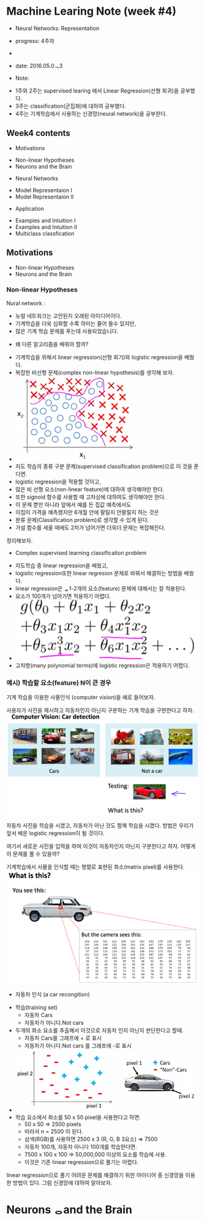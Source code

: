 # Machine Learing Note (week #4)
* Neural Networks: Representation
* progress: 4주차
* 
* date: 2016.05.0ᆨ3

* Note:
 - 1주와 2주는 supervised learing 에서 Linear Regression(선형 회귀)을 공부했다.
 - 3주는 classification(군집화)에 대하여 공부했다.
 - 4주는 기계학습에서 사용하는 신경망(neural network)을 공부한다.

## Week4 contents
* Motivations
 - Non-linear Hypotheses
 - Neurons and the Brain

* Neural Networks
 - Model Representaion I
 - Model Representaion II

* Application
 - Examples and Intuition I
 - Examples and Intuition II
 - Multiclass classfication

## Motivations
- Non-linear Hypotheses
- Neurons and the Brain

### Non-linear Hypotheses
Nural network :
 - 뉴럴 네트워크는 고안된지 오래된 아이디어이다.
 - 기계학습을 더욱 심화할 수록 의미는 줄어 들수 있지만,
 - 많은 기계 학습 문제를 푸는데 사용되었습니다.

* 왜 다른 알고리즘을 배워야 할까?
 - 기계학습을 위해서 linear regression(선형 회기)와 logistic regression을 배웠다.
 - 복잡한 비선형 문제(complex non-linear hypothesis)를 생각해 보자.
 - ![non-linear hypothesis 01](https://github.com/hephaex/ML_class/blob/master/week4/week4_1_Non-Linear_Hypotesis_01.png)
 - 지도 학습의 종류 구분 문제(supervised classification problem)으로 이 것을 푼다면.
 - logistic regression을 적용할 것이고,
 - 많은 비 선형 요소(non-linear feature)에 대하여 생각해야만 한다.
 - 또한 signoid 함수를 사용할 때 고차상에 대하여도 생각해야만 한다.
 - 이 문제 뿐만 아니라 앞에서 예를 든 집값 예측에서도
 - 이집이 가격을 예측했지만 6개월 안에 팔릴지 안팔릴지 하는 것은
 - 분류 문제(Classification problem)로 생각할 수 있게 된다.
 - 가설 함수를 세울 때에도 2차가 넘어가면 더욱더 문제는 복잡해진다.

정리해보자.

* Complex supervised learning classification problem
 - 지도학습 중 linear regression을 배웠고,
 - logistic regression또한 linear regresion 문제로 바꿔서 해결하는 방법을 배웠다.
 - linear regression은 ᇂ1-2개의 요소(feature) 문제에 대해서는 잘 적용된다.
 - 요소가 100개가 넘어가면 적용하기 어렵다.
 - ![non-linear hypothesis 02](https://github.com/hephaex/ML_class/blob/master/week4/week4_1_Non-Linear_Hypotesis_02.png)
 - 고차항(many polynomial terms)에 logistic regression은 적용하기 어렵다. 

### 예시) 학습할 요소(feature) N이 큰 경우
 기계 학습을 이용한 사물인식 (computer vision)을 예로 들어보자.

사용자가 사진을 제시하고 자동차인지 아닌지 구분하는 기계 학습을 구현한다고 하자.
![non-linear hypothesis 03](https://github.com/hephaex/ML_class/blob/master/week4/week4_1_Non-Linear_Hypotesis_03.png)

자동차 사진을 학습을 시켰고, 자동차가 아닌 것도 함께 학습을 시켰다.
방법은 우리가 앞서 배운 logistic regression이 될 것이다.

여기서 새로운 사진을 입력을 하여 이것이 자동차인지 아닌지 구분한다고 하자.
어떻게 이 문제를 풀 수 있을까?

기계학습에서 사물을 인식할 때는 행렬로 표현된 화소(matrix pixel)를 사용한다.
![non-linear hypothesis 04](https://github.com/hephaex/ML_class/blob/master/week4/week4_1_Non-Linear_Hypotesis_04.png)


* 자동차 인식 (a car recongition)
 - 학습(training set)
   - 자동차 Cars 
   - 자동차가 아니다.Not cars 
 - 두개의 화소 요소를 추출해서 이것으로 자동차 인지 아닌지 판단한다고 할때.
   - 자동차 Cars를 그래프에 + 로 표시
   - 자동차가 아니다.Not cars 를 그래프에 -로 표시
 - ![non-linear hypothesis 05](https://github.com/hephaex/ML_class/blob/master/week4/week4_1_Non-Linear_Hypotesis_05.png)   
 - 학습 요소에서 화소를 50 x 50 pixel을 사용한다고 하면.
   - 50 x 50 => 2500 pixels
   - 따라서 n = 2500 이 된다.
   - 삼색(RGB)를 사용하면 2500 x 3 (R, G, B 3요소) => 7500
   - 자동차 100개, 자동차 아니다 100개를 학습한다면.
   - 7500 x 100 x 100 => 50,000,000 이상의 요소를 학습에 사용.
   - 이것은 기존 linear regression으로 풀기는 어렵다.

linear regression으로 풀기 어려운 문제를 해결하기 위한 아이디어 중
신경망을 이용한 방법이 있다.
그럼 신경망에 대하여 알아보자. 

# Neurons ᆼand the Brain
